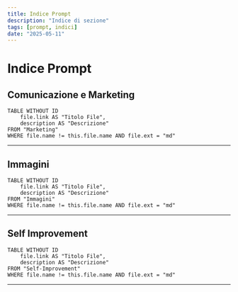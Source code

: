 ```yaml
---
title: Indice Prompt
description: "Indice di sezione"
tags: [prompt, indici]
date: "2025-05-11"
---
```


# Indice Prompt

## Comunicazione e Marketing

```dataview
TABLE WITHOUT ID
    file.link AS "Titolo File",
    description AS "Descrizione"
FROM "Marketing"
WHERE file.name != this.file.name AND file.ext = "md"
```

---

## Immagini

```dataview
TABLE WITHOUT ID
    file.link AS "Titolo File",
    description AS "Descrizione"
FROM "Immagini"
WHERE file.name != this.file.name AND file.ext = "md"
```

---

## Self Improvement

```dataview
TABLE WITHOUT ID
    file.link AS "Titolo File",
    description AS "Descrizione"
FROM "Self-Improvement"
WHERE file.name != this.file.name AND file.ext = "md"
```

---